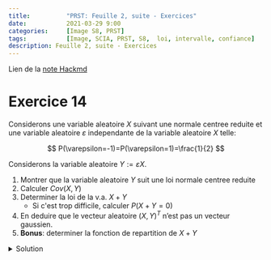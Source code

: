 ```yaml
---
title:          "PRST: Feuille 2, suite - Exercices"
date:           2021-03-29 9:00
categories:     [Image S8, PRST]
tags:           [Image, SCIA, PRST, S8,  loi, intervalle, confiance]
description: Feuille 2, suite - Exercices
---
```

Lien de la [note Hackmd](https://hackmd.io/@lemasymasa/Skw48_1rO)

# Exercice 14

Considerons une variable aleatoire $X$ suivant une normale centree reduite et une variable aleatoire $\varepsilon$ independante de la variable aleatoire $X$ telle:

$$
P(\varepsilon=-1)=P(\varepsilon=1)=\frac{1}{2}
$$

Considerons la variable aleatoire $Y := \varepsilon X$.

1. Montrer que la variable aleatoire $Y$ suit une loi normale centree reduite
2. Calculer $Cov(X,Y)$
3. Determiner la loi de la v.a. $X+Y$
    - Si c'est trop difficile, calculer $P(X+Y=0)$
4. En deduire que le vecteur aleatoire $(X,Y)^T$ n’est pas un vecteur gaussien.
5. **Bonus**: determiner la fonction de repartition de $X+Y$

<details markdown="1">
<summary>Solution</summary>

1.
<div class="alert alert-info" role="alert" markdown="1">
Pour $Y\sim\mathcal N(0,1)$, il faut montrer que $Y$ suit la meme loi que $X$
</div>

Soit $a$ et $b$ deux reels tels que $a\le b$

$$
\begin{aligned}
P(Y\in[a;b]) &= P(\{Y\in[a;b]\}\cap\{\varepsilon=-1\}) + P(\{Y\in[a;b]\}\cap\{\varepsilon=1\})\\
&= P(\{-X\in[a;b]\}\cap\{\varepsilon=-1\}) + P(\{X\in[a;b]\}\cap\{\varepsilon=1\})
\end{aligned}
$$

Or les v.a. $\varepsilon$ et $X$ sont independantes

$$
\begin{aligned}
P(Y\in[a;b]) &= P(-X\in[a;b])\times P(\varepsilon=-1) + P(X\in[a;b])\times P(\varepsilon=1)\\
&= \frac{1}{2}P(-X\in[a;b]) + \frac{1}{2}P(X\in[a;b])\\
X&\sim\mathcal N(0,1)\\
\alpha X&\sim\mathcal N(\alpha m,\alpha\sigma^2)\\
&= \frac{1}{2}P(X\in[a;b]) + \frac{1}{2}P(X\in[a;b])\\
&= P(X\in[a;b])
\end{aligned}
$$

<div class="alert alert-success" role="alert" markdown="1">
Y suit la meme loi que $X$ donc $Y\sim\mathcal N(0,1)$
</div>

Avec la fonction caracterisitique:

$$
\begin{aligned}
\phi_Y(X) &= E(e^{it\psi})\\
&= E(e^{-it\psi}\underbrace{𝟙_{\varepsilon=-1}}_{\text{fonction indicatrice}} + e^{it\psi}𝟙_{\varepsilon=1})\\
&= E(e^{-itX}𝟙_{\varepsilon=-1} + e^{itX}𝟙_{\varepsilon=1})\\
&= E(e^{-itX} ) E(𝟙_{\varepsilon=-1}) + E(e^{itX})E(𝟙_{\varepsilon=1})\\
\end{aligned}
$$

2.

$$
\begin{aligned}
Cov(X,Y)&=E(XY)-\underbrace{E(X)}_{=0}\underbrace{E(Y)}_{=0}\\
&=E(XY)=E(\varepsilon X^2)
\end{aligned}
$$

Les v.a. $\varepsilon$ et $X$ sont independnates donc $\varepsilon$ et $X^2$ aussi.

$$
Cov(X,Y)=E(\varepsilon)E(X^2)\\
E(\varepsilon)=\frac{1}{1}\times-1+\frac{1}{1}\times1 =0
$$

3.

$$
P(X+Y=0)=P(X=-Y)=P(\varepsilon=-1)=\frac{1}{2}\\
P(X+Y=2X)=\color{red}{P(Y=X)}=P(\varepsilon =1)=\frac{1}{2}
$$

Ecrit "savamment":

$$
\delta_{a}(A)=
\begin{cases}
0 &\text{si } a\not\in A\\
1 &\text{si } a\in A
\end{cases}
$$

<div class="alert alert-danger" role="alert" markdown="1">

$$
\mu_Y=\frac{1}{2}\delta_0+\frac{1}{2}\mu_X
$$

</div>

> Mais c'est pas ce qui nous interesse lul

4.

Deux types de v.a.: discrete et continue

<div class="alert alert-danger" role="alert" markdown="1">
Y n'est pas continue car la probabilite d'etre egale a un certain nombre et toujours egal a $0$. On cherche pas un nombre mais un intervalle.
</div>

- Si $X+Y$ etait gaussienne $P(X+Y=0)=0$
- D'apres la question precedente, $P(X+Y=0)=\frac{1}{2}$
- la combinaison lineaire $X+Y$ n'est pas guassienne donc le vecteur n'est pas gaussien

Bonus:

On pose $Z=X+Y$.

$$
\begin{aligned}
P(Z\le z)&= P(\{Z\le z\}\cap\{\varepsilon=-1\})+P(\{Z\le z\}\cap\{\varepsilon=1\})\\
&= P(\{0\le z\}\cap\{\varepsilon=-1\})+P(\{2X\le z\}\cap\{\varepsilon=1\})\text{ les v.a. sont independantes}
\end{aligned}
$$

- Si $z=0$, $F_Z(z)=\frac{1}{2}\times F_X(\frac{z}{2})$
- Si $z\ge0$, $F_Z(z)=\frac{1}{2}+\frac{1}{2}F_X(\frac{z}{2})$

$$
F_Z(z)=
\begin{cases}
\frac{1}{2}F_X(\frac{z}{2}) &\text{si }z\lt0\\
\frac{1}{2}+\frac{1}{2}F_X(\frac{z}{2}) &\text{si } z\ge0
\end{cases}
$$

</details>
